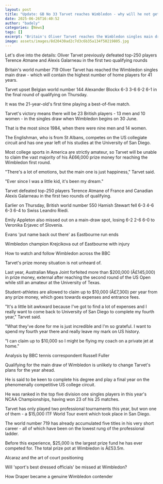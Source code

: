 ```yaml
---
layout: post
title: "Update: GB No 33 Tarvet reaches Wimbledon - why will he not get full prize money?"
date: 2025-06-26T16:40:52
author: "badely"
categories: [News]
tags: []
excerpt: "Britain's Oliver Tarvet reaches the Wimbledon singles main draw - which will contain the highest number of home players for 41 years."
image: assets/images/8d20430ad2c7d3c6b35a134f50219805.jpg
---
```


Let's dive into the details: Oliver Tarvet previously defeated top-250 players Terence Atmane and Alexis Galarneau in the first two qualifying rounds

Britain's world number 719 Oliver Tarvet has reached the Wimbledon singles main draw - which will contain the highest number of home players for 41 years.

Tarvet upset Belgian world number 144 Alexander Blockx 6-3 3-6 6-2 6-1 in the final round of qualifying on Thursday.

It was the 21-year-old's first time playing a best-of-five match.

Tarvet's victory means there will be 23 British players - 13 men and 10 women - in the singles draw when Wimbledon begins on 30 June.

That is the most since 1984, when there were nine men and 14 women.

The Englishman, who is from St Albans, competes on the US collegiate circuit and has one year left of his studies at the University of San Diego.

Most college sports in America are strictly amateur, so Tarvet will be unable to claim the vast majority of his Â£66,000 prize money for reaching the Wimbledon first round.

"There's a lot of emotions, but the main one is just happiness," Tarvet said.

"Ever since I was a little kid, it's been my dream."

Tarvet defeated top-250 players Terence Atmane of France and Canadian Alexis Galarneau in the first two rounds of qualifying.

Earlier on Thursday, British world number 550 Hamish Stewart fell 6-3 4-6 6-3 6-4 to Swiss Leandro Riedi.

Emily Appleton also missed out on a main-draw spot, losing 6-2 2-6 6-0 to Veronika Erjavec of Slovenia.

Evans 'put name back out there' as Eastbourne run ends

Wimbledon champion Krejcikova out of Eastbourne with injury

How to watch and follow Wimbledon across the BBC

Tarvet's prize money situation is not unheard of.

Last year, Australian Maya Joint forfeited more than $200,000 (Â£145,000) in prize money, external after reaching the second round of the US Open while still an amateur at the University of Texas.

Student-athletes are allowed to claim up to $10,000 (Â£7,300) per year from any prize money, which goes towards expenses and entrance fees.

"It's a little bit awkward because I've got to find a lot of expenses and I really want to come back to University of San Diego to complete my fourth year," Tarvet said.

"What they've done for me is just incredible and I'm so grateful. I want to spend my fourth year there and really leave my mark on US history.

"I can claim up to $10,000 so I might be flying my coach on a private jet at home."

Analysis by BBC tennis correspondent Russell Fuller

Qualifying for the main draw of Wimbledon is unlikely to change Tarvet's plans for the year ahead.

He is said to be keen to complete his degree and play a final year on the phenomenally competitive US college circuit.

He was ranked in the top five division one singles players in this year's NCAA Championships, having won 23 of his 25 matches.

Tarvet has only played two professional tournaments this year, but won one of them - a $15,000 ITF World Tour event which took place in San Diego.

The world number 719 has already accumulated five titles in his very short career - all of which have been on the lowest rung of the professional ladder.

Before this experience, $25,000 is the largest prize fund he has ever competed for. The total prize pot at Wimbledon is Â£53.5m.

Alcaraz and the art of court positioning 

Will 'sport's best dressed officials' be missed at Wimbledon?

How Draper became a genuine Wimbledon contender

